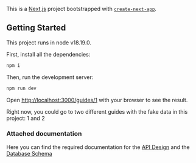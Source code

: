 This is a [Next.js](https://nextjs.org/) project bootstrapped with [`create-next-app`](https://github.com/vercel/next.js/tree/canary/packages/create-next-app).

## Getting Started

This project runs in node v18.19.0.

First, install all the dependencies:

```bash
npm i
```

Then, run the development server:

```bash
npm run dev
```

Open [http://localhost:3000/guides/1](http://localhost:3000/guides/1) with your browser to see the result.

Right now, you could go to two different guides with the fake data in this project: 1 and 2

### Attached documentation

Here you can find the required documentation for the [API Design](https://github.com/giomv/guides_admin/blob/main/api_design.md) and the [Database Schema](https://github.com/giomv/guides_admin/blob/main/db_schema.md)
